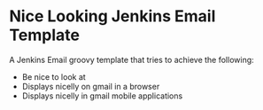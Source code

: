Nice Looking Jenkins Email Template
===================================

A Jenkins Email groovy template that tries to achieve the following:
* Be nice to look at
* Displays nicelly on gmail in a browser
* Displays nicelly in gmail mobile applications